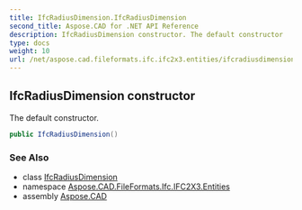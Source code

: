 ```yaml
---
title: IfcRadiusDimension.IfcRadiusDimension
second_title: Aspose.CAD for .NET API Reference
description: IfcRadiusDimension constructor. The default constructor
type: docs
weight: 10
url: /net/aspose.cad.fileformats.ifc.ifc2x3.entities/ifcradiusdimension/ifcradiusdimension/
---
```

## IfcRadiusDimension constructor

The default constructor.

```csharp
public IfcRadiusDimension()
```

### See Also

* class [IfcRadiusDimension](../)
* namespace [Aspose.CAD.FileFormats.Ifc.IFC2X3.Entities](../../ifcradiusdimension/)
* assembly [Aspose.CAD](../../../)


